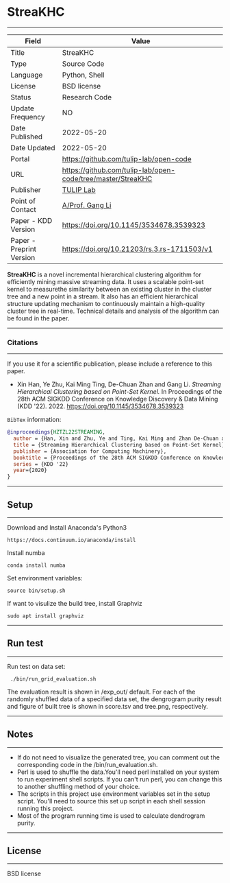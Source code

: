 # StreaKHC

---

| Field | Value |
| --- | --- |
| Title | StreaKHC  |
| Type | Source Code |
| Language | Python, Shell |
| License | BSD license  |
| Status | Research Code |
| Update Frequency | NO |
| Date Published | 2022-05-20  |
| Date Updated |  2022-05-20 |
| Portal | https://github.com/tulip-lab/open-code |
| URL | https://github.com/tulip-lab/open-code/tree/master/StreaKHC|
| Publisher |[TULIP Lab](http://www.tulip.org.au/) |
| Point of Contact |[A/Prof. Gang Li](https://github.com/tuliplab) |
| Paper - KDD Version| https://doi.org/10.1145/3534678.3539323
| Paper - Preprint Version | https://doi.org/10.21203/rs.3.rs-1711503/v1

**StreaKHC**  is a novel incremental hierarchical clustering algorithm for efficiently mining massive streaming data. It uses a scalable point-set kernel to measurethe similarity between an existing cluster in the cluster tree and a new point in a stream. It also has an efficient hierarchical structure updating mechanism to continuously maintain a high-quality cluster tree in real-time. Technical details and analysis of the algorithm can be found in the paper.

---
### Citations
---

If you use it for a scientific publication, please include a reference to this paper.

* Xin Han, Ye Zhu, Kai Ming Ting, De-Chuan Zhan and Gang Li. *Streaming Hierarchical Clustering based on Point-Set Kernel.* In Proceedings of the 28th ACM SIGKDD Conference on Knowledge Discovery & Data Mining (KDD '22). 2022. https://doi.org/10.1145/3534678.3539323
  
`BibTex` information:

```bibtex
@inproceedings{HZTZL22STREAMING,
  author = {Han, Xin and Zhu, Ye and Ting, Kai Ming and Zhan De-Chuan and Li, Gang},
  title = {Streaming Hierarchical Clustering based on Point-Set Kernel},
  publisher = {Association for Computing Machinery},
  booktitle = {Proceedings of the 28th ACM SIGKDD Conference on Knowledge Discovery & Data Mining},
  series = {KDD '22}
  year={2020}
}
```

---
## Setup ##
---

Download and Install Anaconda's Python3

```
https://docs.continuum.io/anaconda/install
```

Install numba

```
conda install numba
```

Set environment variables:

```
source bin/setup.sh
```

If want to visulize the build tree, install Graphviz

```
sudo apt install graphviz
```

---
## Run test ##
---

Run test on data set:
```
 ./bin/run_grid_evaluation.sh
```

The evaluation result is shown in /exp_out/ default. For each of the randomly shuffled data of a specified data set, the dengrogram purity result and figure of built tree is shown in score.tsv and tree.png, respectively.

---
## Notes ##
---
  - If do not need to visualize the generated tree, you can comment out the corresponding code in the /bin/run_evaluation.sh.
  - Perl is used to shuffle the data.You'll need perl installed on your system to run experiment shell scripts.  If you can't run perl, you can change this to another shuffling method of your choice.
  - The scripts in this project use environment variables set in the setup script. You'll need to source this set up script in each shell session running this project.
  - Most of the program running time is used to calculate dendrogram purity.


---
## License ##
---
BSD license
